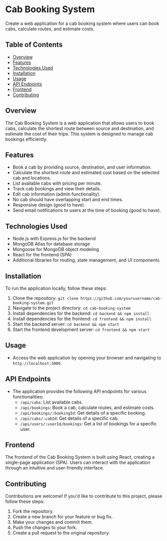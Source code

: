 # Cab Booking System

Create a web application for a cab booking system where users can book cabs, calculate routes, and estimate costs.

## Table of Contents

- [Overview](#overview)
- [Features](#features)
- [Technologies Used](#technologies-used)
- [Installation](#installation)
- [Usage](#usage)
- [API Endpoints](#api-endpoints)
- [Frontend](#frontend)
- [Contributing](#contributing)


## Overview

The Cab Booking System is a web application that allows users to book cabs, calculate the shortest route between source and destination, and estimate the cost of their trips. This system is designed to manage cab bookings efficiently.

## Features

- Book a cab by providing source, destination, and user information.
- Calculate the shortest route and estimated cost based on the selected cab and locations.
- List available cabs with pricing per minute.
- Track cab bookings and view their details.
- Edit cab information (admin functionality).
- No cab should have overlapping start and end times.
- Responsive design (good to have).
- Send email notifications to users at the time of booking (good to have).

## Technologies Used

- Node.js with Express.js for the backend
- MongoDB Atlas for database storage
- Mongoose for MongoDB object modeling
- React for the frontend (SPA)
- Additional libraries for routing, state management, and UI components

## Installation

To run the application locally, follow these steps:

1. Clone the repository: `git clone https://github.com/yourusername/cab-booking-system.git`
2. Navigate to the project directory: `cd cab-booking-system`
3. Install dependencies for the backend: `cd backend && npm install`
4. Install dependencies for the frontend: `cd frontend && npm install`
5. Start the backend server: `cd backend && npm start`
6. Start the frontend development server: `cd frontend && npm start`

## Usage

- Access the web application by opening your browser and navigating to `http://localhost:3000`.

## API Endpoints

- The application provides the following API endpoints for various functionalities:
  - `/api/cabs`: List available cabs.
  - `/api/bookings`: Book a cab, calculate routes, and estimate costs.
  - `/api/bookings/:bookingId`: Get details of a specific booking.
  - `/api/cabs/:cabId`: Get details of a specific cab.
  - `/api/users/:userId/bookings`: Get a list of bookings for a specific user.

## Frontend

The frontend of the Cab Booking System is built using React, creating a single-page application (SPA). Users can interact with the application through an intuitive and user-friendly interface.

## Contributing

Contributions are welcome! If you'd like to contribute to this project, please follow these steps:

1. Fork the repository.
2. Create a new branch for your feature or bug fix.
3. Make your changes and commit them.
4. Push the changes to your fork.
5. Create a pull request to the original repository.

